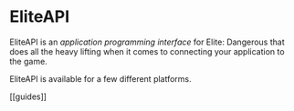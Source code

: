 # EliteAPI

EliteAPI is an *application programming interface* for Elite: Dangerous that does all the heavy lifting when it comes to connecting your application to the game.

EliteAPI is available for a few different platforms.

[[guides]]